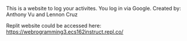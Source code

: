 This is a website to log your activites. You log in via Google.
Created by: Anthony Vu and Lennon Cruz

Replit website could be accessed here: https://webrogramming3.ecs162instruct.repl.co/